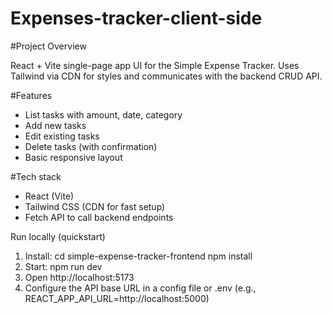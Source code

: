 # Expenses-tracker-client-side
#Project Overview

React + Vite single-page app UI for the Simple Expense Tracker. Uses Tailwind via CDN for styles and communicates with the backend CRUD API.

#Features
- List tasks with amount, date, category
- Add new tasks
- Edit existing tasks
- Delete tasks (with confirmation)
- Basic responsive layout

#Tech stack
- React (Vite)
- Tailwind CSS (CDN for fast setup)
- Fetch API to call backend endpoints

Run locally (quickstart)
1. Install:
   cd simple-expense-tracker-frontend
   npm install
2. Start:
   npm run dev
3. Open http://localhost:5173
5. Configure the API base URL in a config file or .env (e.g., REACT_APP_API_URL=http://localhost:5000)
